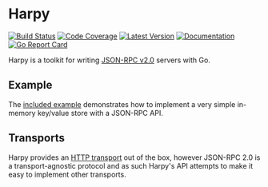 # Harpy

[![Build Status](https://github.com/dogmatiq/harpy/workflows/CI/badge.svg)](https://github.com/dogmatiq/harpy/actions?workflow=CI)
[![Code Coverage](https://img.shields.io/codecov/c/github/dogmatiq/harpy/main.svg)](https://codecov.io/github/dogmatiq/harpy)
[![Latest Version](https://img.shields.io/github/tag/dogmatiq/harpy.svg?label=semver)](https://semver.org)
[![Documentation](https://img.shields.io/badge/go.dev-reference-007d9c)](https://pkg.go.dev/github.com/dogmatiq/harpy)
[![Go Report Card](https://goreportcard.com/badge/github.com/dogmatiq/harpy)](https://goreportcard.com/report/github.com/dogmatiq/harpy)

Harpy is a toolkit for writing [JSON-RPC v2.0](https://www.jsonrpc.org/specification)
servers with Go.

## Example

The [included example](example_test.go) demonstrates how to implement a very
simple in-memory key/value store with a JSON-RPC API.

## Transports

Harpy provides an [HTTP transport](https://pkg.go.dev/github.com/dogmatiq/harpy@main/transport/httptransport)
out of the box, however JSON-RPC 2.0 is a transport-agnostic protocol and as
such Harpy's API attempts to make it easy to implement other transports.
